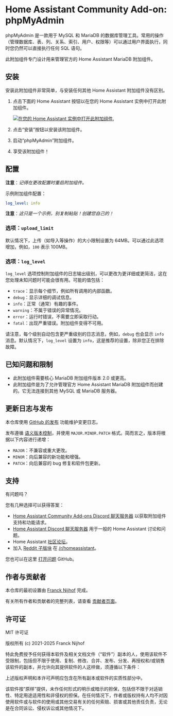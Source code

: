# Home Assistant Community Add-on: phpMyAdmin

phpMyAdmin 是一款用于 MySQL 和 MariaDB 的数据库管理工具。常用的操作（管理数据库、表、列、关系、索引、用户、权限等）可以通过用户界面执行，同时您仍然可以直接执行任何 SQL 语句。

此附加组件专门设计用来管理官方的 Home Assistant MariaDB 附加组件。

## 安装

安装此附加组件非常简单，与安装任何其他 Home Assistant 附加组件没有区别。

1. 点击下面的 Home Assistant 按钮以在您的 Home Assistant 实例中打开此附加组件。

   [![在您的 Home Assistant 实例中打开此附加组件.][addon-badge]][addon]

1. 点击“安装”按钮以安装该附加组件。
1. 启动“phpMyAdmin”附加组件。
1. 享受该附加组件！

## 配置

**注意**：_记得在更改配置时重启附加组件。_

示例附加组件配置：

```yaml
log_level: info
```

**注意**：_这只是一个示例，别复制粘贴！创建您自己的！_

### 选项：`upload_limit`

默认情况下，上传（如导入等操作）的大小限制设置为 64MB。可以通过此选项增加，例如，`100` 表示 100MB。

### 选项：`log_level`

`log_level` 选项控制附加组件的日志输出级别，可以更改为更详细或更简洁，这在您处理未知问题时可能会很有用。可能的值包括：

- `trace`：显示每个细节，例如所有调用的内部函数。
- `debug`：显示详细的调试信息。
- `info`：正常（通常）有趣的事件。
- `warning`：不属于错误的异常情况。
- `error`：运行时错误，不需要立即采取行动。
- `fatal`：出现严重错误。附加组件变得不可用。

请注意，每个级别自动包含更严重级别的日志消息，例如，`debug` 也会显示 `info` 消息。默认情况下，`log_level` 设置为 `info`，这是推荐的设置，除非您正在排除故障。

## 已知问题和限制

- 此附加组件需要核心 MariaDB 附加组件版本 2.0 或更高。
- 此附加组件是为了允许管理官方 Home Assistant MariaDB 附加组件而创建的。它无法连接到其他 MySQL 或 MariaDB 服务器。

## 更新日志与发布

本仓库使用 [GitHub 的发布][releases] 功能维护变更日志。

发布遵循 [语义版本控制][semver]，并使用 `MAJOR.MINOR.PATCH` 格式。简而言之，版本将根据以下内容进行递增：

- `MAJOR`：不兼容或重大更改。
- `MINOR`：向后兼容的新功能和增强。
- `PATCH`：向后兼容的 bug 修复和软件包更新。

## 支持

有问题吗？

您有几种选择可以获得答案：

- [Home Assistant Community Add-ons Discord 聊天服务器][discord] 以获取附加组件支持和功能请求。
- [Home Assistant Discord 聊天服务器][discord-ha] 用于一般的 Home Assistant 讨论和问题。
- Home Assistant [社区论坛][forum]。
- 加入 [Reddit 子版块][reddit] 在 [/r/homeassistant][reddit]。

您也可以在这里 [打开问题][issue] GitHub。

## 作者与贡献者

本仓库的最初设置由 [Franck Nijhof][frenck] 完成。

有关所有作者和贡献者的完整列表，请查看 [贡献者页面][contributors]。

## 许可证

MIT 许可证

版权所有 (c) 2021-2025 Franck Nijhof

特此免费授予任何获得本软件及相关文档文件（“软件”）副本的人，使用该软件不受限制，包括但不限于使用、复制、修改、合并、发布、分发、再授权和/或销售该软件的副本，并允许向其提供软件的人这样做，须遵循以下条件：

上述版权声明和本许可声明应包含在所有副本或软件的实质性部分中。

该软件按“原样”提供，未作任何形式的明示或暗示的担保，包括但不限于对适销性、特定用途适用性和非侵权的担保。在任何情况下，作者或版权持有人均不对因使用软件或与软件的使用或其他交易有关的任何索赔、损害或其他责任负责，无论是在合同诉讼、侵权诉讼或其他情况下。

[addon-badge]: https://my.home-assistant.io/badges/supervisor_addon.svg
[addon]: https://my.home-assistant.io/redirect/supervisor_addon/?addon=a0d7b954_phpmyadmin&repository_url=https%3A%2F%2Fgithub.com%2Fhassio-addons%2Frepository
[contributors]: https://github.com/hassio-addons/addon-phpmyadmin/graphs/contributors
[discord-ha]: https://discord.gg/c5DvZ4e
[discord]: https://discord.me/hassioaddons
[forum]: https://community.home-assistant.io/t/home-assistant-community-add-on-phpmyadmin/171729?u=frenck
[frenck]: https://github.com/frenck
[issue]: https://github.com/hassio-addons/addon-phpmyadmin/issues
[reddit]: https://reddit.com/r/homeassistant
[releases]: https://github.com/hassio-addons/addon-phpmyadmin/releases
[semver]: https://semver.org/spec/v2.0.0.html